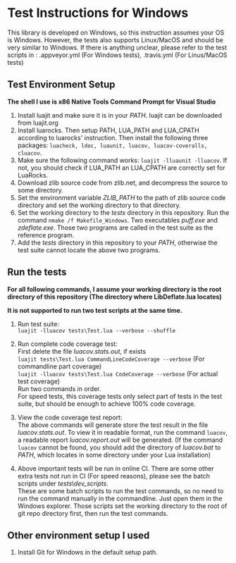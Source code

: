 # Test Instructions for Windows

This library is developed on Windows, so this instruction assumes your OS is
Windows. However, the tests also supports Linux/MacOS and should be very similar
to Windows. If there is anything unclear, please refer to the test scripts
in : .appveyor.yml (For Windows tests), .travis.yml (For Linus/MacOS tests)

## Test Environment Setup

**The shell I use is x86 Native Tools Command Prompt for Visual  Studio**

1. Install luajit and make sure it is in your *PATH*. luajit can be downloaded from luajit.org
2. Install luarocks. Then setup PATH, LUA_PATH and LUA_CPATH according to luarocks' instruction. Then install the following three packages:
`luacheck, ldoc, luaunit, luacov, luacov-coveralls, cluacov`.
3. Make sure the following command works: `luajit -lluaunit -lluacov`. If not,
you should check if LUA_PATH an LUA_CPATH are correctly set for LuaRocks.
4. Download zlib source code from zlib.net, and decompress the source to some directory.
5. Set the environment variable *ZLIB_PATH* to the path of zlib source code directory and set the working directory to that directory.
6. Set the working directory to the *tests* directory in this repository. Run the command `nmake /f Makefile_Windows`. Two executables *puff.exe* and *zdeflate.exe*. Those two programs are called in the test suite as the reference program.
7. Add the *tests* directory in this repository to your *PATH*, otherwise the test suite cannot locate the above two programs.

## Run the tests

**For all following commands, I assume your working directory is the root directory of this repository (The directory where LibDeflate.lua locates)**

**It is not supported to run two test scripts at the same time.**

1. Run test suite:  
`luajit -lluacov tests\Test.lua --verbose --shuffle`  

2. Run complete code coverage test:  
First delete the file *luacov.stats.out*, if exists  
`luajit tests\Test.lua CommandLineCodeCoverage --verbose` (For commandline part coverage)  
`luajit -lluacov tests\Test.lua CodeCoverage --verbose` (For actual test coverage)  
Run two commands in order.  
For speed tests, this coverage tests only select part of tests in the test suite, but should be enough to achieve 100% code coverage.


3. View the code coverage test report:  
The above commands will generate store the test result in the file *luacov.stats.out*. To view it in readable format, run the command `luacov`,
a readable report *luacov.report.out* will be generated. (If the command `luacov` cannot be found, you should add the directory of *luacov.bat* to *PATH*, which locates in some directory under your Lua installation)

4. Above important tests will be run in online CI. There are some other extra tests not run in CI (For speed reasons), please see the batch scripts under *tests\dev_scripts*.  
These are some batch scripts to run the test commands, so no need to
run the command manually in the commandline. Just open them in the Windows
explorer. Those scripts set the working directory to the root of git repo
directory first, then run the test commands.


## Other environment setup I used

1. Install Git for Windows in the default setup path.




